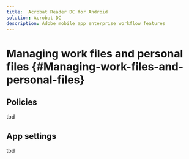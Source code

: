 ```yaml
---
title:  Acrobat Reader DC for Android
solution: Acrobat DC
description: Adobe mobile app enterprise workflow features
---
```


# Managing work files and personal files {#Managing-work-files-and-personal-files}

## Policies

tbd

## App settings

tbd